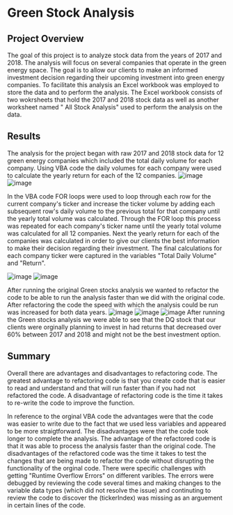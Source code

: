 # Green Stock Analysis

## Project Overview
The goal of this project is to analyze stock data from the years of 2017 and 2018. The analysis will focus on several companies that operate in the green energy space. The goal is to allow our clients to make an informed investment decision regarding their upcoming investment into green energy companies. To facilitate this analysis an Excel workbook was employed to store the data and to perform the analysis. The Excel workbook consists of two wokrsheets that hold the 2017 and 2018 stock data as well as another worksheet named " All Stock Analysis" used to perform the analysis on the data.  

## Results
The analysis for the project began with raw 2017 and 2018 stock data for 12 green energy companies which included the total daily volume for each company. Using VBA code the daily volumes for each company were used to calculate the yearly return for each of the 12 companies. 
![image](https://user-images.githubusercontent.com/96552268/162619975-4724fc41-7827-42e6-b650-3fc1b001ff37.png)
![image](https://user-images.githubusercontent.com/96552268/162619981-7a6d66cf-9a01-4793-80c7-b59d2824d6a1.png)



In the VBA code FOR loops were used to loop through each row for the current company's ticker and increase the ticker volume by adding each subsequent row's daily volume to the previous total for that company until the yearly total volume was calculated. Through the FOR loop this process was repeated for each company's ticker name until the yearly total volume was calculated for all 12 companies. Next the yearly return for each of the companies was calculated in order to give our clients the best information to make their decision regarding their investment. The final calculations for each company ticker were captured in the variables "Total Daily Volume" and "Return". 


![image](https://user-images.githubusercontent.com/96552268/162620427-8e74f716-b42b-4e34-bc5f-374b3c9a31a9.png)
![image](https://user-images.githubusercontent.com/96552268/162620441-44d76b00-ba81-4199-8b51-93240ab570e1.png)

After running the original Green stocks analysis we wanted to refactor the code to be able to run the analysis faster than we did with the original code. After refactoring the code the speed with which the analysis could be run was increased for both data years. 
![image](https://user-images.githubusercontent.com/96552268/162619779-4e018d23-be11-4bb3-9f4b-31138dbb14fe.png)
![image](https://user-images.githubusercontent.com/96552268/162620600-cb2af243-070e-4c0c-91a0-2700584b0bed.png)
![image](https://user-images.githubusercontent.com/96552268/162620611-50bf71d8-0231-491e-ba17-95fac364df18.png)
After running the Green stocks analysis we were able to see that the DQ stock that our clients were orginally planning to invest in had returns that decreased over 60% between 2017 and 2018 and might not be the best investment option.

## Summary
Overall there are advantages and disadvantages to refactoring code. The greatest advantage to refactoring code is that you create code that is easier to read and understand and that will run faster than if you had not refactored the code. A disadvantage of refactoring code is the time it takes to re-write the code to improve the function. 

In reference to the orginal VBA code the advantages were that the code was easier to write due to the fact that we used less variables and appeared to be more straigtforward. The disadvantages were that the code took longer to complete the analysis. The advantage of the refactored code is that it was able to process the analysis faster than the original code. The disadvantages of the refactored code was the time it takes to test the changes that are being made to refactor the code without disrupting the functionality of the orginal code. There were specific challenges with getting "Runtime Overflow Errors" on different varibles. The errors were debugged by reviewing the code several times and making changes to the variable data types (which did not resolve the issue) and continuting to review the code to discover the (tickerIndex) was missing as an arguement in certain lines of the code. 
